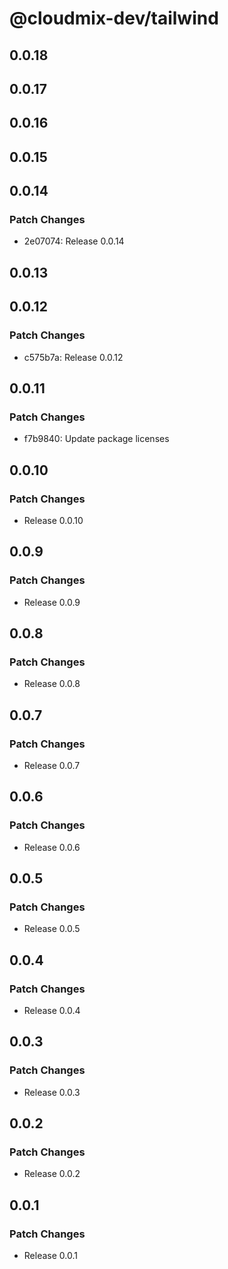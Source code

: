 # @cloudmix-dev/tailwind

## 0.0.18

## 0.0.17

## 0.0.16

## 0.0.15

## 0.0.14

### Patch Changes

- 2e07074: Release 0.0.14

## 0.0.13

## 0.0.12

### Patch Changes

- c575b7a: Release 0.0.12

## 0.0.11

### Patch Changes

- f7b9840: Update package licenses

## 0.0.10

### Patch Changes

- Release 0.0.10

## 0.0.9

### Patch Changes

- Release 0.0.9

## 0.0.8

### Patch Changes

- Release 0.0.8

## 0.0.7

### Patch Changes

- Release 0.0.7

## 0.0.6

### Patch Changes

- Release 0.0.6

## 0.0.5

### Patch Changes

- Release 0.0.5

## 0.0.4

### Patch Changes

- Release 0.0.4

## 0.0.3

### Patch Changes

- Release 0.0.3

## 0.0.2

### Patch Changes

- Release 0.0.2

## 0.0.1

### Patch Changes

- Release 0.0.1
